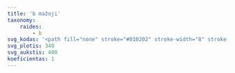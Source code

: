 ```yaml
---
title: 'b mažoji'
taxonomy:
    raides:
        - b
svg_kodas: '<path fill="none" stroke="#010202" stroke-width="8" stroke-linecap="round" stroke-linejoin="round" stroke-miterlimit="10" d="M51.2,307c0,0,184.7-220.3,190.1-227.6c15.9-21.8-1.2-38.4-20.5-14.4c-18.3,22.6-103,189.9-108.6,203.3c-18.6,44.6,24.1,45,46.2,25.6c22.1-19.4,45-64.4,39.9-93.1c13.2,19,51.5-16.6,51.5-16.6"/>'
svg_plotis: 340
svg_aukstis: 400
koeficientas: 1
---
```


